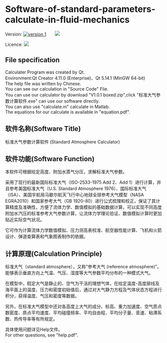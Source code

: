 # Software-of-standard-parameters-calculate-in-fluid-mechanics

<p>Version:
<a href="" rel="nofollow"><img src="https://img.shields.io/badge/V%201.0.1-Calculater--stable-blue" alt="version 1" data-canonical-src="https://img.shields.io/badge/V%201.0-Calculater--stable-blue" style="max-width:100%;"></a>&ensp;&ensp;&ensp;&ensp;<img src="https://img.shields.io/badge/V1.0.1%20Building-100%25-green"></p>


<p>Licence:
<a href="" rel="nofollow"><img src="https://img.shields.io/badge/Licence-GPL%203.0-green alt="version 1" data-canonical-src="<img src="https://img.shields.io/badge/Licence-GPL%203.0-green" style="max-width:100%;"></a></p>

## File specification 
Calculater Program was created by Qt.\
Environment:Qt Creator 4.11.0 (Enterprise)、Qt 5.14.1 (MinGW 64-bit)\
The help file was written by Chinese.\
You can see our calculation in "Source Code" Flie.\
You can use our calculator by download "V1.0.1 boxed.zip",click "标准大气参数计算软件.exe" can use our software directly.\
You can also use "calculate.m" calculate in Matlab.\
The equations for our calculate is available in "equation.pdf".

## 软件名称\(Software Title)

  标准大气参数计算软件
  (Standard Atmosphere Calculator)

## 软件功能\(Software Function)

本软件可根据给定高度、附加水蒸气分压，求解标准大气参数。

采用了现行的最新国际标准大气（ISO-2533-1975 Add 2、Add 1）进行计算，并且参考美国标准大气（U.S. Standard Atmosphere 1976）、国际标准大气（ISA）、美国宇航局马歇尔航天飞行中心地球全球参考大气模型（NASA EGRA2010）和国家参考大气（GB 1920-80）进行公式梳理和校正，保证了其计算精度及准确性，方便了流体力学、数值模拟的基础数据计算，可以实现不同高度附加水汽压的标准参考大气参数计算，让流体力学理论验证、数值模拟计算时更加贴近实际空气状况。

它可作为计算流体力学数值模拟、压力测高表校准、航空器性能计算、飞机和火箭设计、弹道查算表和气象图表制作的依据。  

## 计算原理\(Calculation Principle)

标准大气（standard atmosphere），又称“参考大气 (reference atmosphere)”。能够表示垂直方向上气温、气压、湿度等大气参数平均分布的一种模式大气。

在模型中，假定大气是静止的、空气为干洁的理想气体，在给定温度-高度廓线及海平面上的温度、压力和密度初始值后，通过对大气静力方程及气体状态方程进行积分，获得温度、气压和密度等数据。

另外，在标准大气模型中还对各高度上大气的成分、标高、重力加速度、空气质点数密度、质点平均速度、平均碰撞频率、平均自由程、平均分子量、音速、粘滞系数、热传导率等有所规定。


具体使用问题详见Help文件。\
For other questions, see "help.pdf".
